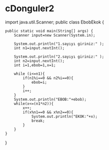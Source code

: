 # cDonguler2

import java.util.Scanner;
public class EbobEkok {

    public static void main(String[] args) {
        Scanner input=new Scanner(System.in);
       
        System.out.println("1.sayıyı giriniz:" );
        int n1=input.nextInt();
        
        System.out.println("2.sayıyı giriniz:" );
        int n2=input.nextInt();
        int i=1,ebob=1,x=1;
        
        while (i<=n1){
            if(n1%i==0 && n2%i==0){
                ebob=i;
            }
            i++;
        }
        System.out.println("EBOB:"+ebob);
        while(x<=(n1*n2)){
            x++;
            if(x%n1==0 && x%n2==0){
                System.out.println("EKOK:"+x);
                break;
            }
        }
    }
}
